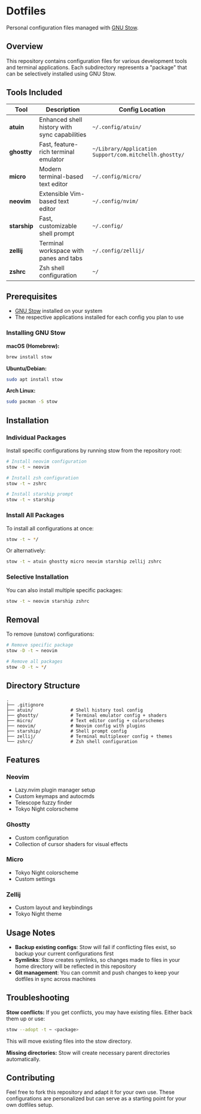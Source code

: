 # Dotfiles

Personal configuration files managed with [GNU Stow](https://www.gnu.org/software/stow/).

## Overview

This repository contains configuration files for various development tools and terminal applications. Each subdirectory represents a "package" that can be selectively installed using GNU Stow.

## Tools Included

| Tool | Description | Config Location |
|------|-------------|-----------------|
| **atuin** | Enhanced shell history with sync capabilities | `~/.config/atuin/` |
| **ghostty** | Fast, feature-rich terminal emulator | `~/Library/Application Support/com.mitchellh.ghostty/` |
| **micro** | Modern terminal-based text editor | `~/.config/micro/` |
| **neovim** | Extensible Vim-based text editor | `~/.config/nvim/` |
| **starship** | Fast, customizable shell prompt | `~/.config/` |
| **zellij** | Terminal workspace with panes and tabs | `~/.config/zellij/` |
| **zshrc** | Zsh shell configuration | `~/` |

## Prerequisites

- [GNU Stow](https://www.gnu.org/software/stow/) installed on your system
- The respective applications installed for each config you plan to use

### Installing GNU Stow

**macOS (Homebrew):**
```bash
brew install stow
```

**Ubuntu/Debian:**
```bash
sudo apt install stow
```

**Arch Linux:**
```bash
sudo pacman -S stow
```

## Installation

### Individual Packages

Install specific configurations by running stow from the repository root:

```bash
# Install neovim configuration
stow -t ~ neovim

# Install zsh configuration  
stow -t ~ zshrc

# Install starship prompt
stow -t ~ starship
```

### Install All Packages

To install all configurations at once:

```bash
stow -t ~ */
```

Or alternatively:
```bash
stow -t ~ atuin ghostty micro neovim starship zellij zshrc
```

### Selective Installation

You can also install multiple specific packages:

```bash
stow -t ~ neovim starship zshrc
```

## Removal

To remove (unstow) configurations:

```bash
# Remove specific package
stow -D -t ~ neovim

# Remove all packages
stow -D -t ~ */
```

## Directory Structure

```
.
├── .gitignore
├── atuin/              # Shell history tool config
├── ghostty/            # Terminal emulator config + shaders
├── micro/              # Text editor config + colorschemes  
├── neovim/             # Neovim config with plugins
├── starship/           # Shell prompt config
├── zellij/             # Terminal multiplexer config + themes
└── zshrc/              # Zsh shell configuration
```

## Features

### Neovim
- Lazy.nvim plugin manager setup
- Custom keymaps and autocmds
- Telescope fuzzy finder
- Tokyo Night colorscheme

### Ghostty
- Custom configuration
- Collection of cursor shaders for visual effects

### Micro
- Tokyo Night colorscheme
- Custom settings

### Zellij
- Custom layout and keybindings
- Tokyo Night theme

## Usage Notes

- **Backup existing configs**: Stow will fail if conflicting files exist, so backup your current configurations first
- **Symlinks**: Stow creates symlinks, so changes made to files in your home directory will be reflected in this repository
- **Git management**: You can commit and push changes to keep your dotfiles in sync across machines

## Troubleshooting

**Stow conflicts:**
If you get conflicts, you may have existing files. Either back them up or use:
```bash
stow --adopt -t ~ <package>
```
This will move existing files into the stow directory.

**Missing directories:**
Stow will create necessary parent directories automatically.

## Contributing

Feel free to fork this repository and adapt it for your own use. These configurations are personalized but can serve as a starting point for your own dotfiles setup.
